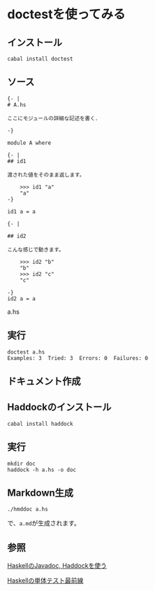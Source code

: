 # doctestを使ってみる

## インストール

```
cabal install doctest
```

## ソース

```
{- |
# A.hs

ここにモジュールの詳細な記述を書く．

-}

module A where

{- |
## id1

渡された値をそのまま返します。

	>>> id1 "a"
	"a"
-}

id1 a = a 

{- |

## id2 

こんな感じで動きます。

	>>> id2 "b"
	"b"
	>>> id2 "c"
	"c"

-}
id2 a = a
```
a.hs

## 実行

```
doctest a.hs
Examples: 3  Tried: 3  Errors: 0  Failures: 0
```

## ドキュメント作成

## Haddockのインストール

```
cabal install haddock
```

## 実行

```
mkdir doc
haddock -h a.hs -o doc
```

## Markdown生成

```
./hmddoc a.hs
```

で、`a.md`が生成されます。



## 参照

[HaskellのJavadoc, Haddockを使う](http://succzero.hatenablog.com/entry/2014/02/25/021357)

[Haskellの単体テスト最前線](https://github.com/kazu-yamamoto/unit-test-example/blob/master/markdown/ja/tutorial.md)
